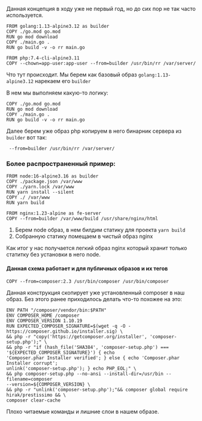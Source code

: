 Данная концепция в ходу уже не первый год, но до сих пор не так часто используется.
```
FROM golang:1.13-alpine3.12 as builder
COPY ./go.mod go.mod
RUN go mod download
COPY ./main.go .
RUN go build -v -o rr main.go

FROM php:7.4-cli-alpine3.11
COPY --chown=app-user:app-user --from=builder /usr/bin/rr /var/server/
```

Что тут происходит.
Мы берем как базовый образ `golang:1.13-alpine3.12` нарекаем его `builder`

В нем мы выполняем какую-то логику:
```
COPY ./go.mod go.mod
RUN go mod download
COPY ./main.go .
RUN go build -v -o rr main.go
```
 Далее берем уже образ php копируем в него бинарник сервера из `builder` вот так:
```
 --from=builder /usr/bin/rr /var/server/
```

### Более распространенный пример:

```
FROM node:16-alpine3.16 as builder
COPY ./package.json /var/www
COPY ./yarn.lock /var/www
RUN yarn install --silent
COPY ./ /var/www
RUN yarn build

FROM nginx:1.23-alpine as fe-server
COPY --from=builder /var/www/build /usr/share/nginx/html
```

1. Берем node образ, в нем билдим статику для проекта `yarn build`
2. Собранную статику помещаем в чистый образ nginx

Как итог у нас получается легкий образ nginx который хранит только статитку без установки в него node.


#### Данная схема работает и для публичных образов и их тегов

```
COPY --from=composer:2.3 /usr/bin/composer /usr/bin/composer
```
 Данная конструкция скопирует уже установленный composer  в наш образ. Без этого ранее приходилось делать что-то похожее на это:

```
ENV PATH "/composer/vendor/bin:$PATH"
ENV COMPOSER_HOME /composer
ENV COMPOSER_VERSION 1.10.19
RUN EXPECTED_COMPOSER_SIGNATURE=$(wget -q -O - https://composer.github.io/installer.sig) \
&& php -r "copy('https://getcomposer.org/installer', 'composer-setup.php');" \
&& php -r "if (hash_file('SHA384', 'composer-setup.php') === '${EXPECTED_COMPOSER_SIGNATURE}') { echo
'Composer.phar Installer verified'; } else { echo 'Composer.phar Installer corrupt';
unlink('composer-setup.php'); } echo PHP_EOL;" \
&& php composer-setup.php --no-ansi --install-dir=/usr/bin --filename=composer
--version=${COMPOSER_VERSION} \
&& php -r "unlink('composer-setup.php');"&& composer global require hirak/prestissimo && \
composer clear-cache
```
Плохо читаемые команды и лишние слои в нашем образе.
 
